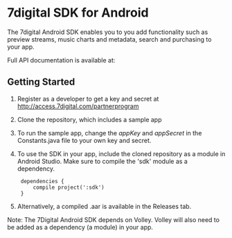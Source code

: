 # 7digital SDK for Android #

The 7digital Android SDK enables you to you add functionality such as preview streams, music charts and metadata, search and purchasing to your app.

Full API documentation is available at: <insert link to javadocs>

## Getting Started ##

1. Register as a developer to get a key and secret at http://access.7digital.com/partnerprogram

2. Clone the repository, which includes a sample app

3. To run the sample app, change the _appKey_ and _appSecret_ in the Constants.java file to your own key and secret.

4. To use the SDK in your app, include the cloned repository as a module in Android Studio. Make sure to compile the 'sdk' module as a dependency.

		dependencies {
			compile project(':sdk')
		}

5. Alternatively, a compiled .aar is available in the Releases tab.


Note: The 7Digital Android SDK depends on Volley. Volley will also need to be added as a dependency (a module) in your app.








